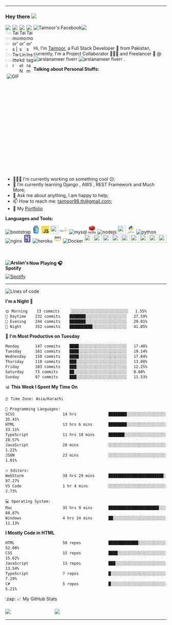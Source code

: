 <!--
### Hi there 👋


**Taimoor-hassan/Taimoor-hassan** is a ✨ _special_ ✨ repository because its `README.md` (this file) appears on your GitHub profile.

Here are some ideas to get you started:

- 🔭 I’m currently working on ...
- 🌱 I’m currently learning ...
- 👯 I’m looking to collaborate on ...
- 🤔 I’m looking for help with ...
- 💬 Ask me about ...
- 📫 How to reach me: ...
- 😄 Pronouns: ...
- ⚡ Fun fact: ...
-->






<hr/>

### Hey there <img src="https://media.giphy.com/media/hvRJCLFzcasrR4ia7z/giphy.gif" width="25px">
<a href="" style="color: #ccc">
  <img align="left" alt="Taimoor's Discord" style="color: #ccc" width="22px" src="https://cdn.worldvectorlogo.com/logos/discord.svg" />
</a>
<a href="https://twitter.com/Taimoor98_">
  <img align="left" alt="Taimoor's | Twitter" width="22px" src="https://cdn-icons-png.flaticon.com/512/124/124021.png" />
</a>
<a href="https://www.linkedin.com/in/taimoorhassan98/">
  <img align="left" alt="Taimoor's LinkdeIN" width="22px" src="https://cdn.worldvectorlogo.com/logos/linkedin-icon-2.svg" />
</a>
<a href="https://www.instagram.com/taimoor_hassan.98/">
  <img align="left" alt="Taimoor's Instagram" width="22px" src="https://cdn.worldvectorlogo.com/logos/instagram-2-1.svg" />
</a>
<a href="https://www.facebook.com/profile.php?id=100006391815516">
  <img align="left" alt="Taimoor's Facebook" height="22px" src="https://cdn.worldvectorlogo.com/logos/facebook-4.svg" />
</a>

![](https://visitor-badge.glitch.me/badge?page_id=Taimoor-hassan.Taimoor-hassan)

<br />

Hi, I'm [Taimoor](aimoor-hassan.github.io/portfolio/), a Full Stack Developer 🚀 from Pakistan, currently, I'm a Project Collaborator 🙍🏽‍♂️ and Freelancer :busts_in_silhouette: @ <img src="https://cdn.worldvectorlogo.com/logos/fiverr-1.svg" alt="arslanameer fiverr" width="16" height="16" /> <img src="https://cdn.worldvectorlogo.com/logos/upwork-1.svg" alt="arslanameer fiverr" width="16" height="16" /> .

  <img align="right" alt="GIF" src="https://github.com/Taimoor-hassan/Taimoor-hassan/blob/master/assets/arslan-coding.gif" width="500" height="320" />

**Talking about Personal Stuffs:**

- 👨🏽‍💻 I’m currently working on something cool :wink:;
- 🌱 I’m currently learning Django , AWS , REST Framework and Much More; 
- 💬 Ask me about anything, I am happy to help;
- 📫 How to reach me: [taimoor98.th@gmail.com](taimoor98.th@gmail.com);
- 📝 My [Portfolio](https://www.linkedin.com/in/taimoorhassan98/)

**Languages and Tools:**  


<p align="left">
<!-- <img src="https://cdn.worldvectorlogo.com/logos/angular-icon-1.svg" alt="angular-js" width="25" height="25" /> -->
<img src="https://cdn.worldvectorlogo.com/logos/bootstrap-5-1.svg" alt="bootstrap" width="25" height="25" />
<img src="https://raw.githubusercontent.com/devicons/devicon/master/icons/css3/css3-original-wordmark.svg" alt="css3" width="25" height="25" />
<!-- <img src="https://cdn.worldvectorlogo.com/logos/sass-1.svg" alt="sass" width="25" height="25" /> -->
<!-- <img src="https://cdn.worldvectorlogo.com/logos/less.svg" alt="less" width="25" height="25" /> -->
<!-- <img src="https://raw.githubusercontent.com/devicons/devicon/master/icons/gulp/gulp-plain.svg" alt="gulp" width="25" height="25" /> -->
<img src="https://raw.githubusercontent.com/devicons/devicon/master/icons/javascript/javascript-original.svg" alt="javascript" width="25" height="25" />
<!-- <img src="https://raw.githubusercontent.com/devicons/devicon/master/icons/typescript/typescript-original.svg" alt="typescript" width="25" height="25" /> -->
<!-- <img src="https://www.netclipart.com/pp/m/137-1372012_net-logos-download-logo-microsoft-net.png" alt=".NET" width="25" height="25" /> -->
<!-- <img src="https://cdn.worldvectorlogo.com/logos/dot-net-core-7.svg" alt=".NET Core" width="25" height="25" /> -->
<img src="https://cdn.worldvectorlogo.com/logos/nodejs-icon.svg" height="25" width="25">
<!-- <img src="https://cdn.worldvectorlogo.com/logos/mongodb.svg" alt="mongodb" width="25" height="25" /> -->
<img src="https://raw.githubusercontent.com/devicons/devicon/master/icons/mysql/mysql-original-wordmark.svg" alt="mysql" width="25" height="25" />
<img src="https://banner2.cleanpng.com/20180817/csy/kisspng-microsoft-sql-server-microsoft-corporation-sql-ser-5b7663e3cd2565.5939753015344854758403.jpg" alt="mysql" width="25" height="25" />
<img src="https://raw.githubusercontent.com/devicons/devicon/master/icons/redis/redis-original-wordmark.svg" alt="redis" width="25" height="25" />
<img src="https://cdn.worldvectorlogo.com/logos/nodejs-1.svg" alt="nodejs" width="25" height="25" />
<img src="https://cdn.worldvectorlogo.com/logos/c.svg" width="25" height="25" >
<img src="https://raw.githubusercontent.com/devicons/devicon/master/icons/python/python-original-wordmark.svg" alt="python" width="25" height="25" />
<img src="https://cdn.worldvectorlogo.com/logos/django.svg" alt="python" width="25" height="25" />
<img src="https://cdn.worldvectorlogo.com/logos/nginx-1.svg" alt="nginx" width="25" height="25" />
<img src="https://raw.githubusercontent.com/devicons/devicon/master/icons/heroku/heroku-plain.svg" alt="heroku" width="25" height="25" />
<img src="https://cdn.worldvectorlogo.com/logos/netlify.svg" alt="heroku" width="25" height="25" />
<img src="https://raw.githubusercontent.com/github/explore/80688e429a7d4ef2fca1e82350fe8e3517d3494d/topics/aws/aws.png" alt="aws" width="25" height="25" />
<img src="https://cdn.worldvectorlogo.com/logos/docker.svg" alt="Docker" width="25" height="25" />
<img src="https://cdn.worldvectorlogo.com/logos/git-icon.svg" width="25" height="25" >
<img src="https://cdn.worldvectorlogo.com/logos/photoshop-cc-6.svg" width="25" height="25" >
<!--   <img src="https://cdn.worldvectorlogo.com/logos/adobe-illustrator-cc.svg" width="25" height="25" > -->
<!--   <img src="https://cdn.worldvectorlogo.com/logos/adobe-xd.svg" width="25" height="25" > -->
<!--   <img src="https://cdn.worldvectorlogo.com/logos/invision.svg" width="25" height="25" > -->
  <img src="https://cdn.worldvectorlogo.com/logos/jira-1.svg" width="25" height="25" >
  <img src="https://cdn.worldvectorlogo.com/logos/trello.svg" width="25" height="25" >
  <img src="https://cdn.worldvectorlogo.com/logos/visual-studio-2013.svg" width="25" height="25" >
  <img src="https://cdn.worldvectorlogo.com/logos/visual-studio-code-1.svg" width="25" height="25" >
<!--   <img src="https://cdn.worldvectorlogo.com/logos/webstorm-icon.svg" width="25" height="25" > -->
<!--   <img src="https://cdn.worldvectorlogo.com/logos/resharperc-icon.svg" width="25" height="25" > -->
  <img src="https://cdn.worldvectorlogo.com/logos/github-icon.svg" width="25" height="25" >
  <img src="https://cdn.worldvectorlogo.com/logos/bitbucket-icon.svg" width="25" height="25" >
  <img src="https://cdn.worldvectorlogo.com/logos/gitlab.svg" width="25" height="25" >
</p>

<br />

#### <img align="left" alt="Arslan's Spotify" width="75px" src="https://cdn.worldvectorlogo.com/logos/spotify-logo-with-text-1.svg"/> Now Playing 🎧 

[![Spotify](https://spotify-play.xf7ie6msksr4a108jbixoqevo.vercel.app/api/spotify)](https://open.spotify.com/user/xf7ie6msksr4a108jbixoqevo?si=wlRAdEdEQ5aPabN4e_KJXQ&nd=1)


<hr/>

<!--START_SECTION:waka-->
![Lines of code](https://img.shields.io/badge/From%20Hello%20World%20I%27ve%20Written-1.9%20million%20lines%20of%20code-blue)

**I'm a Night 🦉** 

```text
🌞 Morning    13 commits     ░░░░░░░░░░░░░░░░░░░░░░░░░   1.55% 
🌆 Daytime    232 commits    ███████░░░░░░░░░░░░░░░░░░   27.59% 
🌃 Evening    244 commits    ███████░░░░░░░░░░░░░░░░░░   29.01% 
🌙 Night      352 commits    ██████████░░░░░░░░░░░░░░░   41.85%

```
📅 **I'm Most Productive on Tuesday** 

```text
Monday       147 commits    ████░░░░░░░░░░░░░░░░░░░░░   17.48% 
Tuesday      161 commits    ████░░░░░░░░░░░░░░░░░░░░░   19.14% 
Wednesday    150 commits    ████░░░░░░░░░░░░░░░░░░░░░   17.84% 
Thursday     110 commits    ███░░░░░░░░░░░░░░░░░░░░░░   13.08% 
Friday       103 commits    ███░░░░░░░░░░░░░░░░░░░░░░   12.25% 
Saturday     73 commits     ██░░░░░░░░░░░░░░░░░░░░░░░   8.68% 
Sunday       97 commits     ███░░░░░░░░░░░░░░░░░░░░░░   11.53%

```


📊 **This Week I Spent My Time On** 

```text
⌚︎ Time Zone: Asia/Karachi

💬 Programming Languages: 
SCSS                     14 hrs              ████████░░░░░░░░░░░░░░░░░   35.41% 
HTML                     13 hrs 6 mins       ████████░░░░░░░░░░░░░░░░░   33.11% 
TypeScript               11 hrs 18 mins      ███████░░░░░░░░░░░░░░░░░░   28.57% 
JavaScript               28 mins             ░░░░░░░░░░░░░░░░░░░░░░░░░   1.22% 
JSON                     23 mins             ░░░░░░░░░░░░░░░░░░░░░░░░░   1.01%

🔥 Editors: 
WebStorm                 38 hrs 29 mins      ████████████████████████░   97.27% 
VS Code                  1 hr 4 mins         ░░░░░░░░░░░░░░░░░░░░░░░░░   2.73%

💻 Operating System: 
Mac                      35 hrs 9 mins       ██████████████████████░░░   88.87% 
Windows                  4 hrs 24 mins       ██░░░░░░░░░░░░░░░░░░░░░░░   11.13%

```

**I Mostly Code in HTML** 

```text
HTML                     50 repos            █████████████░░░░░░░░░░░░   52.08% 
CSS                      15 repos            ████░░░░░░░░░░░░░░░░░░░░░   15.62% 
JavaScript               13 repos            ███░░░░░░░░░░░░░░░░░░░░░░   13.54% 
TypeScript               7 repos             █░░░░░░░░░░░░░░░░░░░░░░░░   7.29% 
C#                       5 repos             █░░░░░░░░░░░░░░░░░░░░░░░░   5.21%

```



<!--END_SECTION:waka-->

<!-- 🚧 **My Todoist Stats:** -->
<!-- TODO-IST:START -->
<!-- TODO-IST:END -->
  <summary>:zap: 📈 My GitHub Stats</summary>
  <br>
   
   <div>
<a href="https://github.com/arslanameer"><img src="https://github-readme-stats.arslanameer.vercel.app//api?username=ArslanAmeer&count_private=true&show_icons=true&theme=dark&hide_border=true" width="350" align="right" /></a>
<a href="https://github.com/arslanameer"><img src="https://arslan-github-streaks.herokuapp.com?user=arslanameer&theme=dark&hide_border=true&date_format=M%20j%5B%2C%20Y%5D" width="350" /></a>
</div>
<!--   [![Arslan GitHub Streak](https://arslan-github-streaks.herokuapp.com?user=arslanameer&theme=dark&date_format=M%20j%5B%2C%20Y%5D)]() -->

<hr/>

